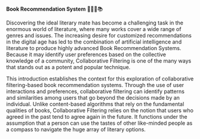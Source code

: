 <b>Book Recommendation System</b> 📗📘📙📚

<p>Discovering the ideal literary mate has become a challenging task in the enormous world of literature, where many works cover a wide range of genres and issues. The increasing desire for customized recommendations in the digital age has led to the combination of artificial intelligence and literature to produce highly advanced Book Recommendation Systems. Because it may identify user preferences based on the collective knowledge of a community, Collaborative Filtering is one of the many ways that stands out as a potent and popular technique.</p>
<p>This introduction establishes the context for this exploration of collaborative filtering-based book recommendation systems. Through the use of user interactions and preferences, collaborative filtering can identify patterns and similarities among users that go beyond the decisions made by an individual. Unlike content-based algorithms that rely on the fundamental qualities of books, Collaborative Filtering relies on the notion that users who agreed in the past tend to agree again in the future. It functions under the assumption that a person can use the tastes of other like-minded people as a compass to navigate the huge array of literary options.</p>

